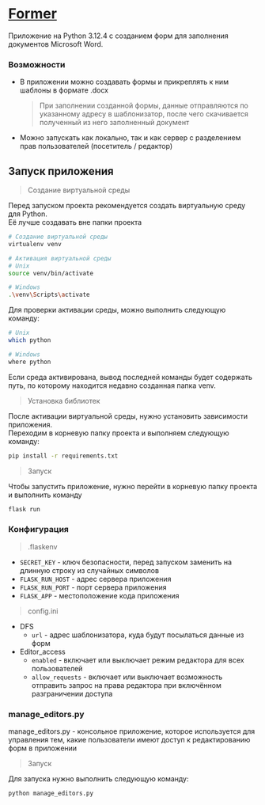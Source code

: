 # [Former](https://github.com/de12161/former)

Приложение на Python 3.12.4 с созданием форм для заполнения документов Microsoft Word.  

### Возможности

- В приложении можно создавать формы и прикреплять к ним шаблоны в формате .docx  

    > При заполнении созданной формы, данные отправляются по указанному адресу в шаблонизатор, после чего скачивается
полученный из него заполненный документ

- Можно запускать как локально, так и как сервер с разделением прав пользователей (посетитель / редактор)

## Запуск приложения

> Создание виртуальной среды

Перед запуском проекта рекомендуется создать виртуальную среду для Python.  
Её лучше создавать вне папки проекта

```bash
# Создание виртуальной среды
virtualenv venv

# Активация виртуальной среды
# Unix
source venv/bin/activate

# Windows
.\venv\Scripts\activate
```

Для проверки активации среды, можно выполнить следующую команду:

```bash
# Unix
which python

# Windows
where python
```

Если среда активирована, вывод последней команды будет содержать путь, по которому находится недавно созданная папка venv.  

> Установка библиотек

После активации виртуальной среды, нужно установить зависимости приложения.  
Переходим в корневую папку проекта и выполняем следующую команду:

```bash
pip install -r requirements.txt
```

> Запуск

Чтобы запустить приложение, нужно перейти в корневую папку проекта и выполнить команду

```bash
flask run
```

### Конфигурация

> .flaskenv

- `SECRET_KEY` - ключ безопасности, перед запуском заменить на длинную строку из случайных символов
- `FLASK_RUN_HOST` - адрес сервера приложения
- `FLASK_RUN_PORT` - порт сервера приложения
- `FLASK_APP` - местоположение кода приложения

> config.ini

- DFS
  - `url` - адрес шаблонизатора, куда будут посылаться данные из форм
- Editor_access
  - `enabled` - включает или выключает режим редактора для всех пользователей
  - `allow_requests` - включает или выключает возможность отправить запрос на права редактора при включённом
  разграничении доступа

### manage_editors.py

manage_editors.py - консольное приложение, которое используется для управления тем, какие пользователи имеют доступ
к редактированию форм в приложении

> Запуск

Для запуска нужно выполнить следующую команду:

```bash
python manage_editors.py
```

